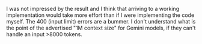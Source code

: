 I was not impressed by the result and I think that arriving to a working implementation would take more effort than if I were implementing the code myself.
The 400 (input limit) errors are a bummer. I don't understand what is the point of the advertised "1M context size" for Gemini models, if they can't handle an input >8000 tokens.
